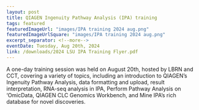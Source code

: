 ```yaml
---
layout: post
title: QIAGEN Ingenuity Pathway Analysis (IPA) training
tags: featured
featuredImageUrl: "images/IPA training 2024 aug.png"
featuredImageUrlSquare: "images/IPA training 2024 aug.png"
excerpt_separator: <!--more-->
eventDate: Tuesday, Aug 20th, 2024 
link: /downloads/2024 LSU IPA Training Flyer.pdf
---
```


      
A one-day training session was held on August 20th, hosted by LBRN and CCT, covering a variety of topics, including an introduction to QIAGEN’s Ingenuity Pathway Analysis, data formatting and upload, result interpretation, RNA-seq analysis in IPA, Perform Pathway Analysis on ‘OmicData, QIAGEN CLC Genomics Workbench, and Mine IPA’s rich database for novel discoveries. 
    

